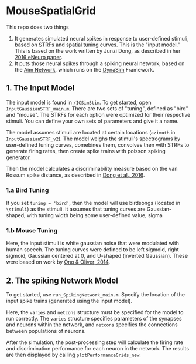 # MouseSpatialGrid

This repo does two things
1. It generates simulated neural spikes in response to user-defined stimuli, based on STRFs and spatial tuning curves. This is the "input model." This is based on the work written by Junzi Dong, as described in her [2016 eNeuro paper](https://www.eneuro.org/content/3/1/ENEURO.0086-15.2015).
2. It puts those neural spikes through a spiking neural network, based on the [Aim Network](https://www.biorxiv.org/content/10.1101/2020.12.10.419762v1), which runs on the [DynaSim](https://github.com/DynaSim/DynaSim) Framework.

## 1. The Input Model
The input model is found in `/ICSimStim`. To get started, open `InputGaussianSTRF_main.m`.
There are two sets of "tuning", defined as "bird" and "mouse".
The STRFs for each option were optimized for their respective stimuli.
You can define your own sets of parameters and give it a name.

The model assumes stimuli are located at certain locations (`azimuth` in `InputGaussianSTRF_v2`).
The model weighs the stimuli's spectrograms by user-defined tuning curves, comebines them, convolves then with STRFs to generate firing rates, then create spike trains with poisson spiking generator.

Then the model calculates a discriminability measure based on the van Rossum spike distance, as described in [Dong et al., 2016](https://www.eneuro.org/content/3/1/ENEURO.0086-15.2015).

### 1.a Bird Tuning
If you set `tuning = 'bird'`, then the model will use birdsongs (located in `\stimuli`) as the stimuli.
It assumes that tuning curves are Gaussian-shaped, with tuning width being some user-defined value, sigma

### 1.b Mouse Tuning
Here, the input stimuli is white gaussian noise that were modulated with human speech.
The tuning curves were defined to be left sigmoid, right sigmoid, Gaussian centered at 0, and U-shaped (inverted Gaussian). These were based on work by [Ono & Oliver, 2014](https://www.jneurosci.org/content/34/10/3779).

## 2. The spiking Network Model
To get started, use `run_SpikingNetwork_main.m`. Specify the location of the input spike trains (generated using the input model).

Here, the `varies` and `netcons` structure must be specified for the model to run correctly.
The `varies` structure specifies parameters of the synapses and neurons within the network, and `netcons` specifies the connections between populations of neurons.

After the simulation, the post-processing step will calculate the firing rate and discrimination performance for each neuron in the network. The results are then displayed by calling `plotPerformanceGrids_new`.
